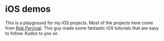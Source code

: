 # iOS demos
This is a playground for my iOS projects. 
Most of the projects here come from [Rob Percival](https://www.udemy.com/complete-ios-developer-course/?dtcode=xfseJPm2i8Re).
This guy made some fantastic iOS tutorials that are easy to follow. Kudos to you sir.
